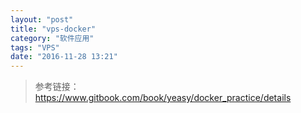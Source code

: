 ```yaml
---
layout: "post"
title: "vps-docker"
category: "软件应用"
tags: "VPS"
date: "2016-11-28 13:21"
---
```



<!-- more -->

> 参考链接：
> https://www.gitbook.com/book/yeasy/docker_practice/details
